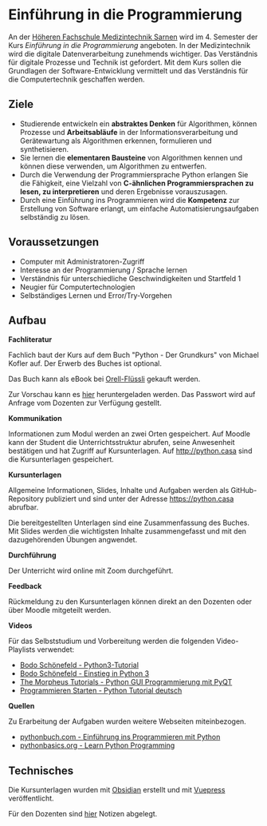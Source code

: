 # Einführung in die Programmierung

An der [Höheren Fachschule Medizintechnik Sarnen](https://www.medizintechnik-hf.ch/) wird im 4. Semester der Kurs *Einführung in die Programmierung* angeboten. In der Medizintechnik wird die digitale Datenverarbeitung zunehmends wichtiger. Das Verständnis für digitale Prozesse und Technik ist gefordert. Mit dem Kurs sollen die Grundlagen der Software-Entwicklung vermittelt und das Verständnis für die Computertechnik geschaffen werden.

## Ziele

* Studierende entwickeln ein **abstraktes Denken** für Algorithmen, können Prozesse und **Arbeitsabläufe** in der Informationsverarbeitung und Gerätewartung als Algorithmen erkennen, formulieren und synthetisieren.  
* Sie lernen die **elementaren Bausteine** von Algorithmen kennen und können diese verwenden, um Algorithmen zu entwerfen.  
* Durch die Verwendung der Programmiersprache Python erlangen Sie die Fähigkeit, eine Vielzahl von **C-ähnlichen Programmiersprachen zu lesen, zu interpretieren** und deren Ergebnisse vorauszusagen.  
* Durch eine Einführung ins Programmieren wird die **Kompetenz** zur Erstellung von Software erlangt, um einfache Automatisierungsaufgaben selbständig zu lösen.

## Voraussetzungen

* Computer mit Administratoren-Zugriff
* Interesse an der Programmierung / Sprache lernen
* Verständnis für unterschiedliche Geschwindigkeiten und Startfeld 1
* Neugier für Computertechnologien
* Selbständiges Lernen und Error/Try-Vorgehen

## Aufbau

**Fachliteratur**

Fachlich baut der Kurs auf dem Buch "Python - Der Grundkurs" von Michael Kofler auf.  Der Erwerb des Buches ist optional.

Das Buch kann als eBook bei [Orell-Flüssli](https://www.orellfuessli.ch/shop/home/artikeldetails/ID128412897.html) gekauft werden.

Zur Vorschau kann es [hier](https://janikv.cloud/s/x362ERYZp6kL3Gb) heruntergeladen werden. Das Passwort wird auf Anfrage vom Dozenten zur Verfügung gestellt.

**Kommunikation**

Informationen zum Modul werden an zwei Orten gespeichert. Auf Moodle kann der Student die Unterrichtsstruktur abrufen, seine Anwesenheit bestätigen und hat Zugriff auf Kursunterlagen. Auf <http://python.casa> sind die Kursunterlagen gespeichert.

**Kursunterlagen**

Allgemeine Informationen, Slides, Inhalte und Aufgaben werden als GitHub-Repository publiziert und sind unter der Adresse <https://python.casa> abrufbar.

Die bereitgestellten Unterlagen sind eine Zusammenfassung des Buches. Mit Slides werden die wichtigsten Inhalte zusammengefasst und mit den dazugehörenden Übungen angwendet.

**Durchführung**

Der Unterricht wird online mit Zoom durchgeführt.

**Feedback**

Rückmeldung zu den Kursunterlagen können direkt an den Dozenten oder über Moodle mitgeteilt werden.

**Videos**

Für das Selbststudium und Vorbereitung werden die folgenden Video-Playlists verwendet:
* [Bodo Schönefeld - Python3-Tutorial](https://www.youtube.com/watch?v=hr1P_F7Vp9Y&list=PLuPM-9zavO4dtmqwrYdckFtfNFNXLCl5u)
* [Bodo Schönefeld - Einstieg in Python 3](https://www.youtube.com/watch?v=f5__UDmTk8c&list=PLuPM-9zavO4fUjO-5gMS6CHHVCWsKGE51&index=1)
* [The Morpheus Tutorials - Python GUI Programmierung mit PyQT](https://www.youtube.com/watch?v=FiaPzdWKhJU&list=PLNmsVeXQZj7ruNQIfS8NRpjzZIRq0A8QP)
* [Programmieren Starten - Python Tutorial deutsch](https://www.youtube.com/playlist?list=PL_pqkvxZ6ho3u8PJAsUU-rOAQ74D0TqZB)

**Quellen**

Zu Erarbeitung der Aufgaben wurden weitere Webseiten miteinbezogen.

* [pythonbuch.com - Einführung ins Programmieren mit Python](https://pythonbuch.com)
* [pythonbasics.org - Learn Python Programming](https://pythonbasics.org)

## Technisches

Die Kursunterlagen wurden mit [Obsidian](https://obsidian.md/) erstellt und mit [Vuepress](https://vuepress.vuejs.org/) veröffentlicht.

Für den Dozenten sind [hier](teacher.md) Notizen abgelegt.
